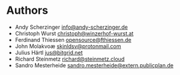 <!--
  - SPDX-FileCopyrightText: 2024 Nextcloud GmbH and Nextcloud contributors
  - SPDX-License-Identifier: GPL-3.0-or-later
-->
# Authors

- Andy Scherzinger <info@andy-scherzinger.de>
- Christoph Wurst <christoph@winzerhof-wurst.at>
- Ferdinand Thiessen <opensource@fthiessen.de>
- John Molakvoæ <skjnldsv@protonmail.com>
- Julius Härtl <jus@bitgrid.net>
- Richard Steinmetz <richard@steinmetz.cloud>
- Sandro Mesterheide <sandro.mesterheide@extern.publicplan.de>
